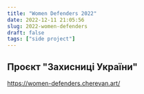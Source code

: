 ```yaml
---
title: "Women Defenders 2022"
date: 2022-12-11 21:05:56
slug: 2022-women-defenders
draft: false
tags: ["side project"]
---
```

## Проєкт "Захисниці України"


https://women-defenders.cherevan.art/

